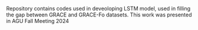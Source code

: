Repository contains codes used in deveoloping LSTM model, used in filling the gap between GRACE and GRACE-Fo datasets.
This work was presented in AGU Fall Meeting 2024
